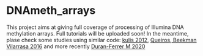 # DNAmeth_arrays

This project aims at giving full coverage of processing of Illumina DNA methylation arrays. Full tutorials will be uploaded soon! In the meantime, plase check some studies using similar code: [kulis 2012](https://www.nature.com/articles/ng.2443), [Queiros, Beekman Vilarrasa 2016](https://www.cell.com/cancer-cell/fulltext/S1535-6108(16)30449-4) and more recently [Duran-Ferrer M 2020](https://www.nature.com/articles/s43018-020-00131-2)
